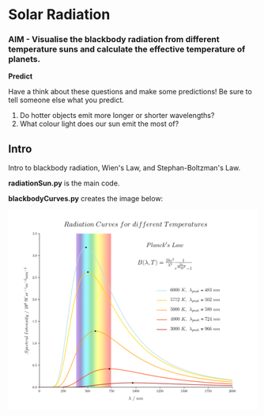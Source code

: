 # Solar Radiation

### AIM - Visualise the blackbody radiation from different temperature suns and calculate the effective temperature of planets.

**Predict**

Have a think about these questions and make some predictions! Be sure to tell someone else what you predict.

1) Do hotter objects emit more longer or shorter wavelengths?    
2) What colour light does our sun emit the most of?  

## Intro

Intro to blackbody radiation, Wien's Law, and Stephan-Boltzman's Law.

**radiationSun.py** is the main code.

**blackbodyCurves.py** creates the image below:

![AstroWelcome](blackbodyCurves.png)
